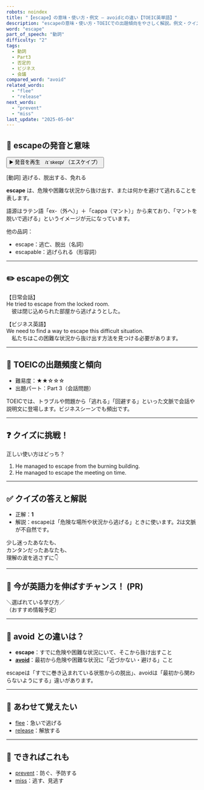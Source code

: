 ```yaml
---
robots: noindex
title: "【escape】の意味・使い方・例文 ― avoidとの違い【TOEIC英単語】"
description: "escapeの意味・使い方・TOEICでの出題傾向をやさしく解説。例文・クイズ付きでavoidとの違いもわかりやすく学べます。"
word: "escape"
part_of_speech: "動詞"
difficulty: "2"
tags:
  - 動詞
  - Part3
  - 否定的
  - ビジネス
  - 会議
compared_word: "avoid"
related_words:
  - "flee"
  - "release"
next_words:
  - "prevent"
  - "miss"
last_update: "2025-05-04"
---
```


## 🔰 escapeの発音と意味

<button class="play-audio" onclick="playTTS('escape')">
  <span class="play-audio-main">
    ▶️ 発音を再生　/ɪˈskeɪp/
  </span>
  <span class="play-audio-sub">
    （エスケイプ）
  </span>
</button>

[動詞] 逃げる、脱出する、免れる

**escape** は、危険や困難な状況から抜け出す、または何かを避けて逃れることを表します。

語源はラテン語「ex-（外へ）」＋「cappa（マント）」から来ており、「マントを脱いで逃げる」というイメージが元になっています。

他の品詞：  
- escape：逃亡、脱出（名詞）
- escapable：逃げられる（形容詞）

---

## ✏️ escapeの例文

【日常会話】  
He tried to escape from the locked room.  
　彼は閉じ込められた部屋から逃げようとした。

【ビジネス英語】  
We need to find a way to escape this difficult situation.  
　私たちはこの困難な状況から抜け出す方法を見つける必要があります。

---

## 🎯 TOEICの出題頻度と傾向

- 難易度：★★☆☆☆
- 出題パート：Part 3（会話問題）

TOEICでは、トラブルや問題から「逃れる」「回避する」といった文脈で会話や説明文に登場します。ビジネスシーンでも頻出です。

---

## ❓ クイズに挑戦！

正しい使い方はどっち？

1. He managed to escape from the burning building.  
2. He managed to escape the meeting on time.

---

## ✅ クイズの答えと解説

- 正解：**1**
- 解説：escapeは「危険な場所や状況から逃げる」ときに使います。2は文脈が不自然です。

少し迷ったあなたも、  
カンタンだったあなたも、  
理解の波を逃さずに👇️

---

## 🚀 今が英語力を伸ばすチャンス！ (PR)

<div class="info-center">
＼選ばれている学び方／<br>  
（おすすめ情報予定）
</div>

---

## 🤔  avoid との違いは？

- **escape**：すでに危険や困難な状況にいて、そこから抜け出すこと
- **[avoid](/avoid)**：最初から危険や困難な状況に「近づかない・避ける」こと

escapeは「すでに巻き込まれている状態からの脱出」、avoidは「最初から関わらないようにする」違いがあります。

---

## 🧩 あわせて覚えたい

- [flee](/flee)：急いで逃げる
- [release](/release)：解放する

---

## 📖 できればこれも

- [prevent](/prevent)：防ぐ、予防する
- [miss](/miss)：逃す、見逃す

<!-- cvid: aid14_bid31 -->
